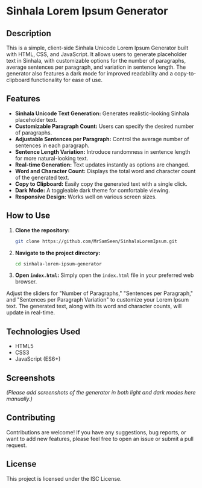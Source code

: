 # Sinhala Lorem Ipsum Generator

## Description

This is a simple, client-side Sinhala Unicode Lorem Ipsum Generator built with HTML, CSS, and JavaScript. It allows users to generate placeholder text in Sinhala, with customizable options for the number of paragraphs, average sentences per paragraph, and variation in sentence length. The generator also features a dark mode for improved readability and a copy-to-clipboard functionality for ease of use.

## Features

*   **Sinhala Unicode Text Generation:** Generates realistic-looking Sinhala placeholder text.
*   **Customizable Paragraph Count:** Users can specify the desired number of paragraphs.
*   **Adjustable Sentences per Paragraph:** Control the average number of sentences in each paragraph.
*   **Sentence Length Variation:** Introduce randomness in sentence length for more natural-looking text.
*   **Real-time Generation:** Text updates instantly as options are changed.
*   **Word and Character Count:** Displays the total word and character count of the generated text.
*   **Copy to Clipboard:** Easily copy the generated text with a single click.
*   **Dark Mode:** A toggleable dark theme for comfortable viewing.
*   **Responsive Design:** Works well on various screen sizes.

## How to Use

1.  **Clone the repository:**
    ```bash
    git clone https://github.com/MrSamSeen/SinhalaLoremIpsum.git
    ```
2.  **Navigate to the project directory:**
    ```bash
    cd sinhala-lorem-ipsum-generator
    ```
3.  **Open `index.html`:** Simply open the `index.html` file in your preferred web browser.

Adjust the sliders for "Number of Paragraphs," "Sentences per Paragraph," and "Sentences per Paragraph Variation" to customize your Lorem Ipsum text. The generated text, along with its word and character counts, will update in real-time.

## Technologies Used

*   HTML5
*   CSS3
*   JavaScript (ES6+)

## Screenshots

*(Please add screenshots of the generator in both light and dark modes here manually.)*

## Contributing

Contributions are welcome! If you have any suggestions, bug reports, or want to add new features, please feel free to open an issue or submit a pull request.

## License

This project is licensed under the ISC License.